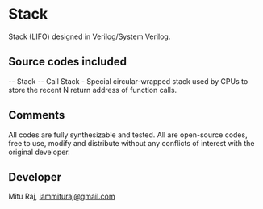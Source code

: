 # Stack
Stack (LIFO) designed in Verilog/System Verilog.

Source codes included
---------------------
-- Stack
-- Call Stack - Special circular-wrapped stack used by CPUs to store the recent N return address of function calls.

Comments
--------
All codes are fully synthesizable and tested. All are open-source codes, free to use, modify and distribute without any conflicts of interest with the original developer.

Developer
---------
Mitu Raj, iammituraj@gmail.com

